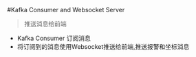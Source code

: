 #Kafka Consumer and Websocket Server
> 推送消息给前端
* Kafka Consumer 订阅消息
* 将订阅到的消息使用Websocket推送给前端,推送报警和坐标消息